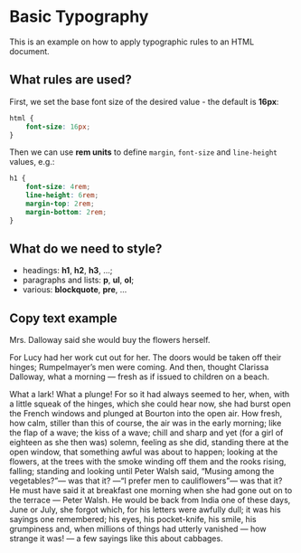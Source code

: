 # Basic Typography

This is an example on how to apply typographic rules to an HTML document.

## What rules are used?

First, we set the base font size of the desired value - the default is **16px**:

```css
html {
    font-size: 16px;
}
```

Then we can use **rem units** to define `margin`, `font-size` and `line-height` values, e.g.:

```css
h1 {
    font-size: 4rem;
    line-height: 6rem;
    margin-top: 2rem;
    margin-bottom: 2rem;
}
```

## What do we need to style?

-   headings: **h1**, **h2**, **h3**, ...;
-   paragraphs and lists: **p**, **ul**, **ol**;
-   various: **blockquote**, **pre**, ...

## Copy text example

Mrs. Dalloway said she would buy the flowers herself.

For Lucy had her work cut out for her. The doors would be taken off their hinges; Rumpelmayer’s men were coming. And then, thought Clarissa Dalloway, what a morning — fresh as if issued to children on a beach.

What a lark! What a plunge! For so it had always seemed to her, when, with a little squeak of the hinges, which she could hear now, she had burst open the French windows and plunged at Bourton into the open air. How fresh, how calm, stiller than this of course, the air was in the early morning; like the flap of a wave; the kiss of a wave; chill and sharp and yet (for a girl of eighteen as she then was) solemn, feeling as she did, standing there at the open window, that something awful was about to happen; looking at the flowers, at the trees with the smoke winding off them and the rooks rising, falling; standing and looking until Peter Walsh said, “Musing among the vegetables?”— was that it? —“I prefer men to cauliflowers”— was that it? He must have said it at breakfast one morning when she had gone out on to the terrace — Peter Walsh. He would be back from India one of these days, June or July, she forgot which, for his letters were awfully dull; it was his sayings one remembered; his eyes, his pocket-knife, his smile, his grumpiness and, when millions of things had utterly vanished — how strange it was! — a few sayings like this about cabbages.
